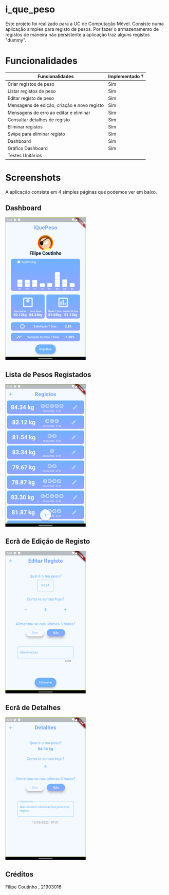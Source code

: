 # i_que_peso

Este projeto foi realizado para a UC de Computação Móvel.
Consiste numa aplicação simples para registo de pesos.
Por fazer o armazenamento de registos de maneira não persistente a aplicação traz alguns registos "dummy".

# Funcionalidades
| Funcionalidades | Implementado ?|
| --- | --- |
| Criar registos de peso | Sim |
| Listar registos de peso | Sim |
| Editar registo de peso | Sim |
| Mensagens de edição, criação e novo registo | Sim |
| Mensagens de erro ao editar e eliminar | Sim |
| Consultar detalhes de registo | Sim |
| Eliminar registos | Sim |
| Swipe para eliminar registo | Sim |
| Dashboard | Sim |
| Gráfico Dashboard | Sim |
| Testes Unitários | |

# Screenshots
A aplicação consiste em 4 simples páginas que podemos ver em baixo.

## Dashboard
![Alt text](screenshots/dashboard.png?raw=false "Dashboard")
## Lista de Pesos Registados
![Alt text](screenshots/ecra_lista_registos.png?raw=true "Lista")
## Ecrã de Edição de Registo
![Alt text](screenshots/ecra_edicao.png?raw=true "Edição Registo")
## Ecrã de Detalhes
![Alt text](screenshots/ecra_detalhes.png?raw=true "Detalhes Registo")



## Créditos
Filipe Coutinho , 21903016